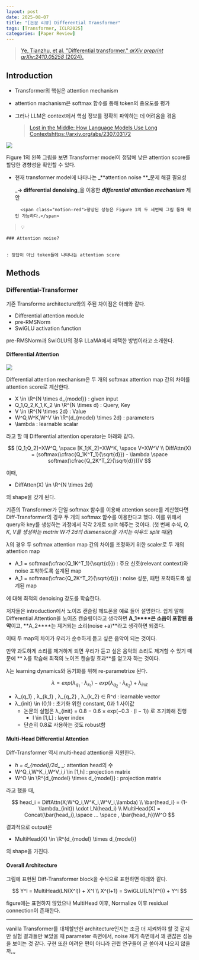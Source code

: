 ```yaml
---
layout: post
date: 2025-08-07
title: "[논문 리뷰] Differential Transformer"
tags: [Transformer, ICLR2025]
categories: [Paper Review]
---
```


> [Ye, Tianzhu, et al. "Differential transformer." ](https://arxiv.org/abs/2410.05258)[_arXiv preprint arXiv:2410.05258_](https://arxiv.org/abs/2410.05258)[ (2024).](https://arxiv.org/abs/2410.05258)



## Introduction

- Transformer의 핵심은 attention mechanism
- attention machanism은 softmax 함수를 통해 token의 중요도를 평가
- 그러나 LLM은 context에서 핵심 정보를 정확히 파악하는 데 어려움을 겪음

	> [Lost in the Middle: How Language Models Use Long Contextshttps://arxiv.org/abs/2307.03172](https://arxiv.org/abs/2307.03172)


![](https://prod-files-secure.s3.us-west-2.amazonaws.com/542b861c-36a8-4051-84e5-8804b6728dba/9083ea56-691a-4752-ae26-47f403431ac8/image.png?X-Amz-Algorithm=AWS4-HMAC-SHA256&X-Amz-Content-Sha256=UNSIGNED-PAYLOAD&X-Amz-Credential=ASIAZI2LB466SXBCI4SS%2F20250816%2Fus-west-2%2Fs3%2Faws4_request&X-Amz-Date=20250816T190044Z&X-Amz-Expires=3600&X-Amz-Security-Token=IQoJb3JpZ2luX2VjEDMaCXVzLXdlc3QtMiJHMEUCIHT9GQc9GgevNJ72%2FaWo4%2FAv6gMt8sYqEcdIg4xZvi%2FrAiEAk6Oa4I1Ph4lnMicW5Q8A%2Bj0fUcfZZOP3nhE6FlQ8y%2Bgq%2FwMIexAAGgw2Mzc0MjMxODM4MDUiDN9WEHrLV6i8hKSrEyrcA8ORRgeFSnF7zb023oXrwuhiF7eKBmTpGsxgSRAh5H105fS%2FuAJ5be4V0jqwU4JHOyMnlowHAR6ID3BF3RwPcSHcStyhiEJbZa2WzIfofHmy5G5LZzpKXXQV%2BbtH65bh1yIe%2Fy55TGnZGGwRcoHXNbiRqb0Xad5hmAcG%2FAPmuJIeAAmSmiFyO9IzqcEg%2Fc%2BlawiMlbordqdkspM8o9ADLkNwrP3810BDcfXcEJaon%2FA1MUQtWsguymC2bt0il5hbmfYfIymGUQLq0KUqOfX1n9tTYirJ3o%2FPaSJaVswxeiQ%2FMjIlHqD%2FT9s6hLJ3aSsbprfMD0Bz1CXdJGS4ALb1%2B0f5jUBpL8oxaUJrXOFLxTPZWTAz4lIfb1s5uwConZPsLmwb613T%2FqEjYthj1k2NGJVAzYIQpBDKsWp1Oe6SOhv9os3t6j3mZY3Si0V8BaNITmskvzAV0U6AV9ljsNeay9PMuRrzs57Er69wg0RwvmOXQzi%2FdYwmAuOYysZs9BfMQZNllobBfEaeEjvcicIWn2rEjEQjWIQziQC3jQv9zqJw1aGtA3ok9WtN395bmmQBXHl333bk1wnnDZpseCmBVSvUngOyb6jB3EBpK22aYR50RYzyDhM1wFlVrQnTMJ%2BXg8UGOqUBC1KgOZ%2B8qD%2Fif0kaYrIICEkinZo52f%2BKZw%2BJ%2BcuLqVutCR4KGKs471B2rpp8YR3f%2FzbFjUL3LWZR9J1BqkbIubyPS2fO%2F9jbGXBKb9kzu60eREPQlO084Kc%2BF16vtNwD31cPtjsTUAXeby2mp0U3A%2FpiDx6sFjuaeXRBsmLFJrThdDNvEo3yASph90uePBsGAVCiMQNcDO3A2zhvJH0jkq24tRrG&X-Amz-Signature=df3d8a70565e82eb03f11ac719a919866e739030a8760b2f631fa19e343ae91e&X-Amz-SignedHeaders=host&x-amz-checksum-mode=ENABLED&x-id=GetObject)


Figure 1의 왼쪽 그림을 보면 Transformer model이 정답에 낮은 attention score를 할당한 경향성을 확인할 수 있다.

- 현재 transformer model에 나타나는 _**attention noise **_문제 해결 필요성

	_**→ differential denoising**_을 이용한 _**differential attention mechanism**_ 제안


		<span class="notion-red">향상된 성능은 Figure 1의 두 세번째 그림 통해 확인 가능하다.</span>


> 💡 


	### Attention noise?


	: 정답이 아닌 token들에 나타나는 attention score



## Methods



### Differential-Transformer


기존 Transforme architecture와의 주된 차이점은 아래와 같다.

- Differential attention module
- pre-RMSNorm
- SwiGLU activation function

pre-RMSNorm과 SwiGLU의 경우 LLaMA에서 채택한 방법이라고 소개한다.



#### Differential Attention


![](https://prod-files-secure.s3.us-west-2.amazonaws.com/542b861c-36a8-4051-84e5-8804b6728dba/116d70b2-1963-4810-9167-f4c7d8a06e8f/image.png?X-Amz-Algorithm=AWS4-HMAC-SHA256&X-Amz-Content-Sha256=UNSIGNED-PAYLOAD&X-Amz-Credential=ASIAZI2LB466SXBCI4SS%2F20250816%2Fus-west-2%2Fs3%2Faws4_request&X-Amz-Date=20250816T190044Z&X-Amz-Expires=3600&X-Amz-Security-Token=IQoJb3JpZ2luX2VjEDMaCXVzLXdlc3QtMiJHMEUCIHT9GQc9GgevNJ72%2FaWo4%2FAv6gMt8sYqEcdIg4xZvi%2FrAiEAk6Oa4I1Ph4lnMicW5Q8A%2Bj0fUcfZZOP3nhE6FlQ8y%2Bgq%2FwMIexAAGgw2Mzc0MjMxODM4MDUiDN9WEHrLV6i8hKSrEyrcA8ORRgeFSnF7zb023oXrwuhiF7eKBmTpGsxgSRAh5H105fS%2FuAJ5be4V0jqwU4JHOyMnlowHAR6ID3BF3RwPcSHcStyhiEJbZa2WzIfofHmy5G5LZzpKXXQV%2BbtH65bh1yIe%2Fy55TGnZGGwRcoHXNbiRqb0Xad5hmAcG%2FAPmuJIeAAmSmiFyO9IzqcEg%2Fc%2BlawiMlbordqdkspM8o9ADLkNwrP3810BDcfXcEJaon%2FA1MUQtWsguymC2bt0il5hbmfYfIymGUQLq0KUqOfX1n9tTYirJ3o%2FPaSJaVswxeiQ%2FMjIlHqD%2FT9s6hLJ3aSsbprfMD0Bz1CXdJGS4ALb1%2B0f5jUBpL8oxaUJrXOFLxTPZWTAz4lIfb1s5uwConZPsLmwb613T%2FqEjYthj1k2NGJVAzYIQpBDKsWp1Oe6SOhv9os3t6j3mZY3Si0V8BaNITmskvzAV0U6AV9ljsNeay9PMuRrzs57Er69wg0RwvmOXQzi%2FdYwmAuOYysZs9BfMQZNllobBfEaeEjvcicIWn2rEjEQjWIQziQC3jQv9zqJw1aGtA3ok9WtN395bmmQBXHl333bk1wnnDZpseCmBVSvUngOyb6jB3EBpK22aYR50RYzyDhM1wFlVrQnTMJ%2BXg8UGOqUBC1KgOZ%2B8qD%2Fif0kaYrIICEkinZo52f%2BKZw%2BJ%2BcuLqVutCR4KGKs471B2rpp8YR3f%2FzbFjUL3LWZR9J1BqkbIubyPS2fO%2F9jbGXBKb9kzu60eREPQlO084Kc%2BF16vtNwD31cPtjsTUAXeby2mp0U3A%2FpiDx6sFjuaeXRBsmLFJrThdDNvEo3yASph90uePBsGAVCiMQNcDO3A2zhvJH0jkq24tRrG&X-Amz-Signature=d110ae326b90080852a77bd8536bcc25179250e39b7d458ce4c963773de5b4f4&X-Amz-SignedHeaders=host&x-amz-checksum-mode=ENABLED&x-id=GetObject)


Differential attention mechanism은 두 개의 softmax attention map 간의 차이를 attention score로 계산한다.

- X \in \R^{N \times d\_{model}} : given input
- Q\_1,Q\_2,K\_1,K\_2 \in \R^{N \times d} : Query, Key
- V \in \R^{N \times 2d} : Value
- W^Q,W^K,W^V \in \R^{d\_{model} \times 2d} : parameters
- \lambda : learnable scalar

라고 할 때 Differential attention operator는 아래와 같다.


$$
[Q_1;Q_2]=XW^Q, \space [K_1;K_2]=XW^K, \space V=XW^V \\
DiffAttn(X) = (softmax(\cfrac{Q_1K^T_1}{\sqrt{d}}) - \lambda \space softmax(\cfrac{Q_2K^T_2}{\sqrt{d}}))V
$$


이때,

- DiffAtten(X) \in \R^{N \times 2d}

의 shape을 갖게 된다.


기존의 Transformer가 단일 softmax 함수를 이용해 attention score를 계산했다면 Diff-Transformer의 경우 두 개의 softmax 함수를 이용한다고 했다. 이를 위해서 query와 key를 생성하는 과정에서 각각 2개로 split 해주는 것이다. <span class="notion-red">(첫 번째 수식, </span><span class="notion-red">_Q, K, V를 생성하는 matrix W가 2d의 dismension을 가지는 이유도 split 때문_</span><span class="notion-red">)</span>


 λ의 경우 두 softmax attention map 간의 차이를 조정하기 위한 scaler로 두 개의 attention map

- A\_1 = softmax(\cfrac{Q\_1K^T\_1}{\sqrt{d}}) : 주요 신호(relevant context)와 noise 포착하도록 설계된 map
- A\_1 = softmax(\cfrac{Q\_2K^T\_2}{\sqrt{d}}) : noise 성분, 패턴 포착하도록 설계된 map 

에 대해 최적의 denoising 강도를 학습한다.


저자들은 introduction에서 노이즈 캔슬링 헤드폰을 예로 들어 설명한다. 쉽게 말해 Differential Attention을 노이즈 캔슬링이라고 생각하면 **A\_1****은 소음이 포함된 음악**이고, **A\_2****는 제거되는 소리(noise +a)**라고 생각하면 되겠다. 


이때 두 map의 차이가 우리가 순수하게 듣고 싶은 음악이 되는 것이다. 


만약 과도하게 소리를 제거하게 되면 우리가 듣고 싶은 음악의 소리도 제거할 수 있기 때문에 ** λ를 학습해 최적의 노이즈 캔슬링 효과**를 얻고자 하는 것이다.


λ는 learning dynamics와 동기화를 위해 re-parametrize 된다.


$$
\lambda = exp(\lambda_{q_1} \cdot \lambda_{k_1}) - exp(\lambda_{q_2} \cdot \lambda_{k_2}) + \lambda_{init}
$$

- λ\_{q\_1} , λ\_{k\_1} , λ\_{q\_2} , λ\_{k\_2} ∈ R^d : learnable vector
- λ\_{init} \in (0,1) : 초기화 위한 constant, 0과 1 사이값
	- 논문의 실험은 λ\_{init} = 0.8 − 0.6 × exp(−0.3 · (l − 1)) 로 초기화해 진행
		- l \in [1,L] : layer index
	- 단순히 0.8로 사용하는 것도 robust함


#### **Multi-Head Differential Attention**


Diff-Transformer 역시 multi-head attention을 지원한다.

- _h = d\_{model}/2d__ _: attention head의 수
- W^Q\_i,W^K\_i,W^V\_i,i \in [1,h] : projection matrix
- W^O \in \R^{d\_{model} \times d\_{model}} : projection matrix

라고 했을 때,


$$
head_i = DiffAttn(X;W^Q_i,W^K_i,W^V_i,\lambda) \\
\bar{head_i} = (1-\lambda_{init}) \cdot LN(head_i) \\
MultiHead(X) = Concat(\bar{head_i},\space ... \space , \bar{head_h})W^O
$$


결과적으로 output은

- MultiHead(X) \in \R^{d\_{model} \times d\_{model}}

의 shape을 가진다.



#### Overall Architecture


그림에 표현된 Diff-Transformer block을 수식으로 표현하면 아래와 같다.


$$
Y^l = MultiHead(LN(X^l)) + X^l \\
X^{l+1} = SwiGLU(LN(Y^l)) + Y^l
$$


figure에는 표현하지 않았으나 MultiHead 이후, Normalize 이후 residual connection이 존재한다.


---


vanilla Transformer를 대체할만한 architecture인지는 조금 더 지켜봐야 할 것 같지만 실험 결과들만 보았을 때 parameter 측면에서, noise 제거 측면에서 꽤 괜찮은 성능을 보이는 것 같다. 구현 또한 어려운 편이 아니라 관련 연구들이 곧 쏟아져 나오지 않을까,,,

